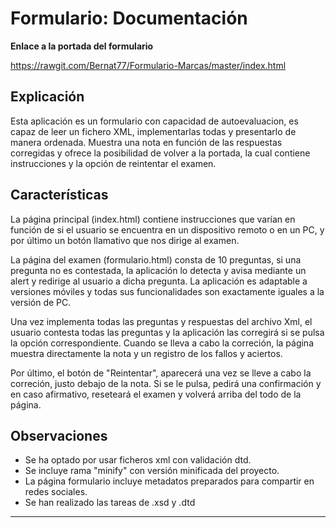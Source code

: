 # Formulario: Documentación


**Enlace a la portada del formulario**

https://rawgit.com/Bernat77/Formulario-Marcas/master/index.html


## Explicación

Esta aplicación es un formulario con capacidad de autoevaluacion, es capaz de leer un fichero XML, implementarlas todas y presentarlo de manera ordenada.
Muestra una nota en función de las respuestas corregidas y ofrece la posibilidad de volver a la portada, la cual contiene instrucciones y la opción de reintentar el examen.

## **Características**

La página principal (index.html) contiene instrucciones que varían en función de si el usuario se encuentra en un dispositivo remoto o en un PC, y por último un botón llamativo que nos dirige al examen.

La página del examen (formulario.html) consta de 10 preguntas, si una pregunta no es contestada, la aplicación lo detecta y avisa mediante un alert y redirige al usuario a dicha pregunta. La aplicación es adaptable a versiones móviles y todas sus funcionalidades son exactamente iguales a la versión de PC.

Una vez implementa todas las preguntas y respuestas del archivo Xml, el usuario contesta todas las preguntas y la aplicación las 
corregirá si se pulsa la opción correspondiente.
Cuando se lleva a cabo la correción, la página muestra directamente la nota y un registro de los fallos y aciertos.

Por último, el botón de "Reintentar", aparecerá una vez se lleve a cabo la correción, justo debajo de la nota. Si se le pulsa, 
pedirá una confirmación y en caso afirmativo, reseteará el examen y volverá arriba del todo de la página.

## **Observaciones**

* Se ha optado por usar ficheros xml con validación dtd.
* Se incluye rama "minify" con versión minificada del proyecto.
* La página formulario incluye metadatos preparados para compartir en redes sociales.
* Se han realizado las tareas de .xsd y .dtd

----
